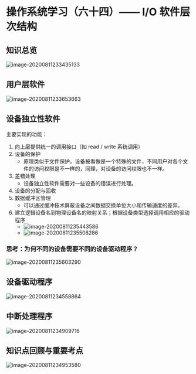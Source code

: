 # 操作系统学习（六十四）—— I/O 软件层次结构

## 知识总览

![image-20200811233435133](F:\笔记\操作系统\assets\操作系统学习（六十四）.png)

## 用户层软件

![image-20200811233653663](F:\笔记\操作系统\assets\操作系统学习（六十四）-2.png)

## 设备独立性软件

主要实现的功能：

1. 向上层提供统一的调用接口（如 read / write 系统调用）
2. 设备的保护
   * 原理类似于文件保护。设备被看做是一个特殊的文件，不同用户对各个文件的访问权限是不一样的，同理，对设备的访问权限也不一样。
3. 差错处理
   * 设备独立性软件需要对一些设备的错误进行处理。
4. 设备的分配与回收
5. 数据缓冲区管理
   * 可以通过缓冲技术屏蔽设备之间数据交换单位大小和传输速度的差异。
6. 建立逻辑设备名到物理设备名的映射关系；根据设备类型选择调用相应的驱动程序
   * ![image-20200811235443586](F:\笔记\操作系统\assets\操作系统学习（六十四）-6.png)
   * ![image-20200811235508286](F:\笔记\操作系统\assets\操作系统学习（六十四）-7.png)

### 思考：为何不同的设备需要不同的设备驱动程序？

![image-20200811235603290](F:\笔记\操作系统\assets\操作系统学习（六十四）-8.png)

## 设备驱动程序

![image-20200811234558864](F:\笔记\操作系统\assets\操作系统学习（六十四）-3.png)

## 中断处理程序

![image-20200811234909716](F:\笔记\操作系统\assets\操作系统学习（六十四）-5.png)

## 知识点回顾与重要考点

![image-20200811234953580](F:\笔记\操作系统\assets\操作系统学习（六十四）-4.png)